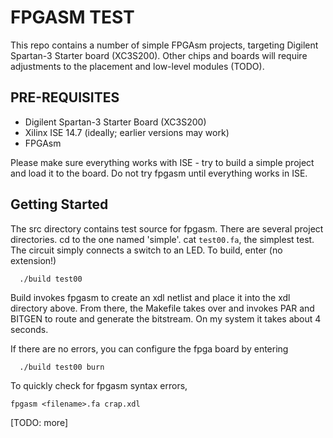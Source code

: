 # FPGASM TEST

This repo contains a number of simple FPGAsm projects, targeting Digilent Spartan-3 Starter board (XC3S200).  Other chips and boards will require adjustments to the placement and low-level modules (TODO).

## PRE-REQUISITES

* Digilent Spartan-3 Starter Board (XC3S200)
* Xilinx ISE 14.7 (ideally; earlier versions may work)
* FPGAsm

Please make sure everything works with ISE - try to build a simple project and load it to the board.  Do not try fpgasm until everything works in ISE.

## Getting Started

The src directory contains test source for fpgasm.  There are several project directories.  cd to the one named 'simple'.  cat `test00.fa`, the simplest test.  The circuit simply connects a switch to an LED.  To build, enter (no extension!)
```
  ./build test00
```
Build invokes fpgasm to create an xdl netlist and place it into the xdl directory above.  From there, the Makefile takes over and invokes PAR and BITGEN to route and generate the bitstream.  On my system it takes about 4 seconds.

If there are no errors, you can configure the fpga board by entering
```
  ./build test00 burn
```

To quickly check for fpgasm syntax errors,

```
fpgasm <filename>.fa crap.xdl
```

[TODO: more]

